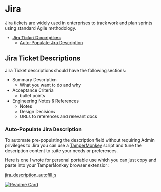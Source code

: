 # Jira

Jira tickets are widely used in enterprises to track work and plan sprints using standard Agile methodology.

<!-- INDEX_START -->

- [Jira Ticket Descriptions](#jira-ticket-descriptions)
  - [Auto-Populate Jira Description](#auto-populate-jira-description)

<!-- INDEX_END -->

## Jira Ticket Descriptions

Jira Ticket descriptions should have the following sections:

- Summary Description
  - What you want to do and why
- Acceptance Criteria
  - bullet points
- Engineering Notes & References
  - Notes
  - Design Decisions
  - URLs to references and relevant docs

### Auto-Populate Jira Description

To automate pre-populating the description field without requiring Admin privileges to Jira you can use a
[TamperMonkey](https://www.tampermonkey.net/)
script and tune the description content to suite your needs or preferences.

Here is one I wrote for personal portable use which you can just copy and paste
into your TamperMonkey browser extension:

[jira_description_autofill.js](https://github.com/HariSekhon/TamperMonkey/blob/main/jira_description_autofill.js)

[![Readme Card](https://github-readme-stats.vercel.app/api/pin/?username=HariSekhon&repo=TamperMonkey&theme=ambient_gradient&description_lines_count=3)](https://github.com/HariSekhon/TamperMonkey)
